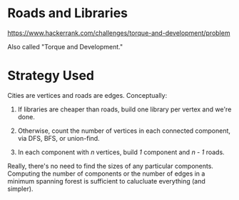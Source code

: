 # Roads and Libraries

https://www.hackerrank.com/challenges/torque-and-development/problem

Also called "Torque and Development."

# Strategy Used

Cities are vertices and roads are edges. Conceptually:

1. If libraries are cheaper than roads, build one library per vertex and we're done.

2. Otherwise, count the number of vertices in each connected component, via DFS, BFS, or union-find.

3. In each component with *n* vertices, build *1* component and *n - 1* roads.

Really, there's no need to find the sizes of any particular components. Computing the number of components or the number of edges in a minimum spanning forest is sufficient to calucluate everything (and simpler).